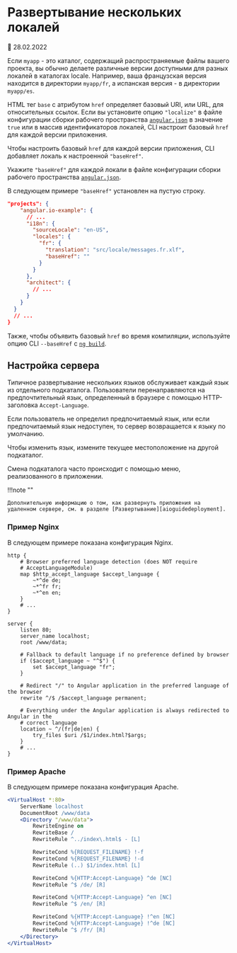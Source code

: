 # Развертывание нескольких локалей

:date: 28.02.2022

Если `myapp` - это каталог, содержащий распространяемые файлы вашего проекта, вы обычно делаете различные версии доступными для разных локалей в каталогах locale. Например, ваша французская версия находится в директории `myapp/fr`, а испанская версия - в директории `myapp/es`.

HTML тег `base` с атрибутом `href` определяет базовый URI, или URL, для относительных ссылок. Если вы установите опцию `"localize"` в файле конфигурации сборки рабочего пространства [`angular.json`][aioguideworkspaceconfig] в значение `true` или в массив идентификаторов локалей, CLI настроит базовый `href` для каждой версии приложения.

Чтобы настроить базовый `href` для каждой версии приложения, CLI добавляет локаль к настроенной `"baseHref"`.

Укажите `"baseHref"` для каждой локали в файле конфигурации сборки рабочего пространства [`angular.json`][aioguideworkspaceconfig].

В следующем примере `"baseHref"` установлен на пустую строку.

```json
"projects": {
    "angular.io-example": {
      // ...
      "i18n": {
        "sourceLocale": "en-US",
        "locales": {
          "fr": {
            "translation": "src/locale/messages.fr.xlf",
            "baseHref": ""
          }
        }
      },
      "architect": {
        // ...
      }
    }
  }
  // ...
}
```

Также, чтобы объявить базовый `href` во время компиляции, используйте опцию CLI `--baseHref` с [`ng build`][aioclibuild].

## Настройка сервера

Типичное развертывание нескольких языков обслуживает каждый язык из отдельного подкаталога. Пользователи перенаправляются на предпочтительный язык, определенный в браузере с помощью HTTP-заголовка `Accept-Language`.

Если пользователь не определил предпочитаемый язык, или если предпочитаемый язык недоступен, то сервер возвращается к языку по умолчанию.

Чтобы изменить язык, измените текущее местоположение на другой подкаталог.

Смена подкаталога часто происходит с помощью меню, реализованного в приложении.

!!!note ""

    Дополнительную информацию о том, как развернуть приложения на удаленном сервере, см. в разделе [Развертывание][aioguidedeployment].

### Пример Nginx

В следующем примере показана конфигурация Nginx.

```
http {
    # Browser preferred language detection (does NOT require
    # AcceptLanguageModule)
    map $http_accept_language $accept_language {
        ~*^de de;
        ~*^fr fr;
        ~*^en en;
    }
    # ...
}

server {
    listen 80;
    server_name localhost;
    root /www/data;

    # Fallback to default language if no preference defined by browser
    if ($accept_language ~ "^$") {
        set $accept_language "fr";
    }

    # Redirect "/" to Angular application in the preferred language of the browser
    rewrite ^/$ /$accept_language permanent;

    # Everything under the Angular application is always redirected to Angular in the
    # correct language
    location ~ ^/(fr|de|en) {
        try_files $uri /$1/index.html?$args;
    }
    # ...
}
```

### Пример Apache

В следующем примере показана конфигурация Apache.

```apache
<VirtualHost *:80>
    ServerName localhost
    DocumentRoot /www/data
    <Directory "/www/data">
        RewriteEngine on
        RewriteBase /
        RewriteRule ^../index\.html$ - [L]

        RewriteCond %{REQUEST_FILENAME} !-f
        RewriteCond %{REQUEST_FILENAME} !-d
        RewriteRule (..) $1/index.html [L]

        RewriteCond %{HTTP:Accept-Language} ^de [NC]
        RewriteRule ^$ /de/ [R]

        RewriteCond %{HTTP:Accept-Language} ^en [NC]
        RewriteRule ^$ /en/ [R]

        RewriteCond %{HTTP:Accept-Language} !^en [NC]
        RewriteCond %{HTTP:Accept-Language} !^de [NC]
        RewriteRule ^$ /fr/ [R]
    </Directory>
</VirtualHost>
```

<!-- links -->

[aioclibuild]: https://angular.io/cli/build
[aioguidedeployment]: deployment.md
[aioguideworkspaceconfig]: workspace-config.md

<!-- external links -->

<!-- end links -->
